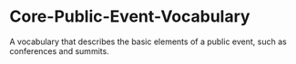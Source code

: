 # Core-Public-Event-Vocabulary
A vocabulary that describes the basic elements of a public event, such as conferences and summits.
